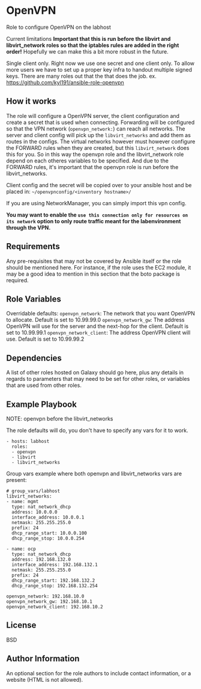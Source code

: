 OpenVPN
=========

Role to configure OpenVPN on the labhost

Current limitations
**Important that this is run before the libvirt and libvirt_network roles so that the iptables rules are added in the right order!**
Hopefully we can make this a bit more robust in the future.

Single client only. Right now we use one secret and one client only.
To allow more users we have to set up a proper key infra to handout multiple signed keys.
There are many roles out that the that does the job.
ex. https://github.com/kyl191/ansible-role-openvpn

How it works
------------

The role will configure a OpenVPN server, the client configuration and create a secret that is used when connecting.
Forwarding will be configured so that the VPN network (`openvpn_network:`) can reach all networks.
The server and client config will pick up the `libvirt_networks` and add them as routes in the configs.
The virtual networks however must however configure the FORWARD rules when they are created, but this `libvirt_network` does this for you.
So in this way the openvpn role and the libvirt_network role depend on each otheres variables to be specified. 
And due to the FORWARD rules, it's important that the openvpn role is run before the libvirt_networks.

Client config and the secret will be copied over to your ansible host and be placed in:
 `~/openvpnconfig/<inventory hostname>/`

If you are using NetworkManager, you can simply import this vpn config.

**You may want to enable the `use this connection only for resources on its network` option to only route traffic meant for the labenvironment through the VPN.**

Requirements
------------

Any pre-requisites that may not be covered by Ansible itself or the role should be mentioned here. For instance, if the role uses the EC2 module, it may be a good idea to mention in this section that the boto package is required.

Role Variables
--------------

Overridable defaults:
`openvpn_network`: The network that you want OpenVPN to allocate. Default is set to 10.99.99.0
`openvpn_network_gw`: The address OpenVPN will use for the server and the next-hop for the client. Default is set to 10.99.99.1
`openvpn_network_client`: The address OpenVPN client will use. Default is set to 10.99.99.2

Dependencies
------------

A list of other roles hosted on Galaxy should go here, plus any details in regards to parameters that may need to be set for other roles, or variables that are used from other roles.

Example Playbook
----------------

NOTE: openvpn before the libvirt_networks

The role defaults will do, you don't have to specify any vars for it to work. 

```
- hosts: labhost
  roles:
  - openvpn
  - libvirt
  - libvirt_networks
```

Group vars example where both openvpn and libvirt_networks vars are present:

```
# group_vars/labhost
libvirt_networks:
- name: mgmt
  type: nat_network_dhcp
  address: 10.0.0.0
  interface_address: 10.0.0.1
  netmask: 255.255.255.0
  prefix: 24
  dhcp_range_start: 10.0.0.100
  dhcp_range_stop: 10.0.0.254

- name: ocp
  type: nat_network_dhcp
  address: 192.168.132.0
  interface_address: 192.168.132.1
  netmask: 255.255.255.0
  prefix: 24
  dhcp_range_start: 192.168.132.2
  dhcp_range_stop: 192.168.132.254

openvpn_network: 192.168.10.0
openvpn_network_gw: 192.168.10.1
openvpn_network_client: 192.168.10.2

```

License
-------

BSD

Author Information
------------------

An optional section for the role authors to include contact information, or a website (HTML is not allowed).
